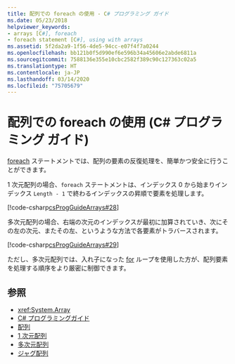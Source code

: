 ```yaml
---
title: 配列での foreach の使用 - C# プログラミング ガイド
ms.date: 05/23/2018
helpviewer_keywords:
- arrays [C#], foreach
- foreach statement [C#], using with arrays
ms.assetid: 5f2da2a9-1f56-4de5-94cc-e07f4f7a0244
ms.openlocfilehash: bb121b0f5d990ef6e596b34a45606e2abde6811a
ms.sourcegitcommit: 7588136e355e10cbc2582f389c90c127363c02a5
ms.translationtype: HT
ms.contentlocale: ja-JP
ms.lasthandoff: 03/14/2020
ms.locfileid: "75705679"
---
```

# <a name="using-foreach-with-arrays-c-programming-guide"></a>配列での foreach の使用 (C# プログラミング ガイド)

[foreach](../../language-reference/keywords/foreach-in.md) ステートメントでは、配列の要素の反復処理を、簡単かつ安全に行うことができます。

1 次元配列の場合、`foreach` ステートメントは、インデックス 0 から始まりインデックス `Length - 1` で終わるインデックスの昇順で要素を処理します。

 [!code-csharp[csProgGuideArrays#28](~/samples/snippets/csharp/VS_Snippets_VBCSharp/csProgGuideArrays/CS/Arrays.cs#28)]

多次元配列の場合、右端の次元のインデックスが最初に加算されていき、次にその左の次元、またその左、というような方法で各要素がトラバースされます。

 [!code-csharp[csProgGuideArrays#29](~/samples/snippets/csharp/VS_Snippets_VBCSharp/csProgGuideArrays/CS/Arrays.cs#29)]

ただし、多次元配列では、入れ子になった [for](../../language-reference/keywords/for.md) ループを使用した方が、配列要素を処理する順序をより厳密に制御できます。

## <a name="see-also"></a>参照

- <xref:System.Array>
- [C# プログラミングガイド](../index.md)
- [配列](index.md)
- [1 次元配列](single-dimensional-arrays.md)
- [多次元配列](multidimensional-arrays.md)
- [ジャグ配列](jagged-arrays.md)
